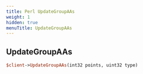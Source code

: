 ```yaml
---
title: Perl UpdateGroupAAs
weight: 1
hidden: true
menuTitle: UpdateGroupAAs
---
```

## UpdateGroupAAs
```perl
$client->UpdateGroupAAs(int32 points, uint32 type)
```
